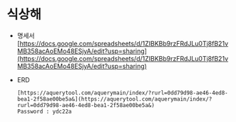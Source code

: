 # 식상해

- 명세서  [https://docs.google.com/spreadsheets/d/1ZIBKBb9rzFRdJLu0Tj8fB21vMB358acAoEMo48ESjyA/edit?usp=sharing](https://docs.google.com/spreadsheets/d/1ZIBKBb9rzFRdJLu0Tj8fB21vMB358acAoEMo48ESjyA/edit?usp=sharing)

- ERD

      [https://aquerytool.com/aquerymain/index/?rurl=0dd79d98-ae46-4ed8-bea1-2f58ae00be5a&](https://aquerytool.com/aquerymain/index/?rurl=0dd79d98-ae46-4ed8-bea1-2f58ae00be5a&)
      Password : ydc22a
